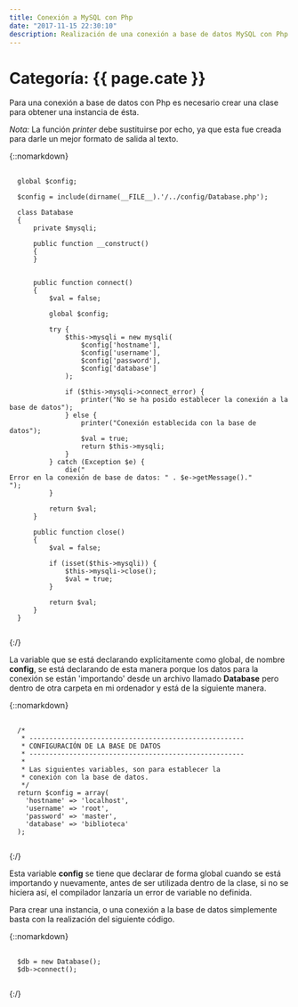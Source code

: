 ```yaml
---
title: Conexión a MySQL con Php
date: "2017-11-15 22:30:10"
description: Realización de una conexión a base de datos MySQL con Php.
---
```


# Categoría: {{ page.cate }}

Para una conexión a base de datos con Php es necesario crear una clase para obtener una instancia de ésta.

*Nota:* La función *printer* debe sustituirse por echo, ya que esta fue creada para darle un mejor formato de salida al texto.

{::nomarkdown}
<pre>
  <code class="php">
  global $config;

  $config = include(dirname(__FILE__).'/../config/Database.php');

  class Database
  {
      private $mysqli;

      public function __construct()
      {
      }


      public function connect()
      {
          $val = false;

          global $config;

          try {
              $this->mysqli = new mysqli(
                  $config['hostname'],
                  $config['username'],
                  $config['password'],
                  $config['database']
              );

              if ($this->mysqli->connect_error) {
                  printer("No se ha posido establecer la conexión a la base de datos");
              } else {
                  printer("Conexión establecida con la base de datos");
                  $val = true;
                  return $this->mysqli;
              }
          } catch (Exception $e) {
              die("<br>Error en la conexión de base de datos: " . $e->getMessage()."<br>");
          }

          return $val;
      }

      public function close()
      {
          $val = false;

          if (isset($this->mysqli)) {
              $this->mysqli->close();
              $val = true;
          }

          return $val;
      }
  }
  </code>
</pre>
{:/}

  La variable que se está declarando explícitamente como global, de nombre **config**, se está declarando de esta manera porque los datos para la conexión se están 'importando' desde un archivo llamado **Database** pero dentro de otra carpeta en mi ordenador y está de la siguiente manera.

{::nomarkdown}
<pre>
  <code>
  /*
   * ------------------------------------------------------
   * CONFIGURACIÓN DE LA BASE DE DATOS
   * ------------------------------------------------------
   *
   * Las siguientes variables, son para establecer la
   * conexión con la base de datos.
   */
  return $config = array(
    'hostname' => 'localhost',
    'username' => 'root',
    'password' => 'master',
    'database' => 'biblioteca'
  );
  </code>
</pre>
{:/}

Esta variable **config** se tiene que declarar de forma global cuando se está importando y nuevamente, antes de ser utilizada dentro de la clase, si no se hiciera así, el compilador lanzaría un error de variable no definida.

Para crear una instancia, o una conexión a la base de datos simplemente basta con la realización del siguiente código.

{::nomarkdown}
<pre>
  <code>
  $db = new Database();
  $db->connect();
  </code>
</pre>
{:/}
